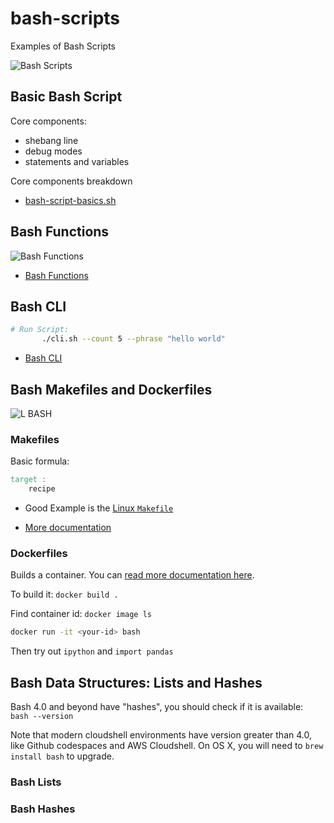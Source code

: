 # bash-scripts
Examples of Bash Scripts

![Bash Scripts](https://user-images.githubusercontent.com/58792/145680377-aec70438-1999-40af-b573-f45debac4a5a.png)

## Basic Bash Script

Core components:

* shebang line
* debug modes
* statements and variables

Core components breakdown
* [bash-script-basics.sh](https://github.com/noahgift/bash-scripts/blob/main/bash-script-basics.sh)

## Bash Functions

![Bash Functions](https://user-images.githubusercontent.com/58792/145683408-c7400fd4-b8c1-46c7-852e-492e2cfb18c4.png)

* [Bash Functions](https://github.com/noahgift/bash-scripts/blob/main/bash-functions.sh)

## Bash CLI

```bash
# Run Script:  
       ./cli.sh --count 5 --phrase "hello world" 
```

* [Bash CLI](cli.sh)

## Bash Makefiles and Dockerfiles

![L BASH](https://user-images.githubusercontent.com/58792/145687969-a59a3211-6e9c-45b3-bf20-695200de44db.png)

### Makefiles

Basic formula:

```Makefile
target : 
    recipe
```

* Good Example is the [Linux `Makefile`](https://github.com/torvalds/linux/blob/master/Makefile)

* [More documentation](https://www.gnu.org/software/make/manual/make.html#Overview)


### Dockerfiles

Builds a container.
You can [read more documentation here](https://docs.docker.com/engine/reference/builder/).

To build it:  `docker build .`

Find container id: `docker image ls`

```bash
docker run -it <your-id> bash
````

Then try out `ipython` and `import pandas`

## Bash Data Structures: Lists and Hashes

Bash 4.0 and beyond have "hashes", you should check if it is available:
``` bash --version```

Note that modern cloudshell environments have version greater than 4.0, like Github codespaces and AWS Cloudshell.  On OS X, you will need to ```brew install bash``` to upgrade.

### Bash Lists

### Bash Hashes
